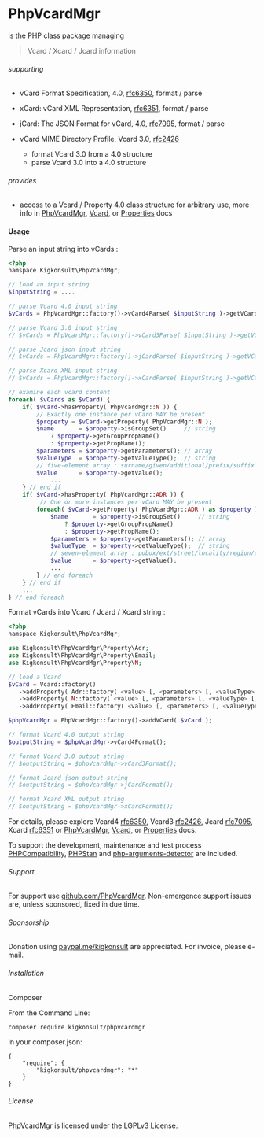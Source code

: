 
# PhpVcardMgr

is the PHP class package managing

> Vcard / Xcard / Jcard information

###### supporting
* vCard Format Specification, 4.0, [rfc6350], format / parse
  
* xCard: vCard XML Representation, [rfc6351], format / parse

* jCard: The JSON Format for vCard, 4.0, [rfc7095], format / parse

* vCard MIME Directory Profile, Vcard 3.0, [rfc2426]
   * format Vcard 3.0 from a 4.0 structure
   * parse Vcard 3.0 into a 4.0 structure

###### provides
* access to a Vcard / Property 4.0 class structure for arbitrary use, more info in [PhpVcardMgr], [Vcard], or [Properties] docs 

#### Usage

Parse an input string into vCards :

```php
<?php
namspace Kigkonsult\PhpVcardMgr;

// load an input string
$inputString = ....

// parse Vcard 4.0 input string
$vCards = PhpVcardMgr::factory()->vCard4Parse( $inputString )->getVCards();

// parse Vcard 3.0 input string
// $vCards = PhpVcardMgr::factory()->vCard3Parse( $inputString )->getVCards();

// parse Jcard json input string
// $vCards = PhpVcardMgr::factory()->jCardParse( $inputString )->getVCards();

// parse Xcard XML input string
// $vCards = PhpVcardMgr::factory()->xCardParse( $inputString )->getVCards();

// examine each vcard content
foreach( $vCards as $vCard) {
    if( $vCard->hasProperty( PhpVcardMgr::N )) {
        // Exactly one instance per vCard MAY be present
        $property = $vCard->getProperty( PhpVcardMgr::N );
        $name       = $property->isGroupSet()     // string
            ? $property->getGroupPropName()
            : $property->getPropName();
        $parameters = $property->getParameters(); // array
        $valueType  = $property->getValueType();  // string
        // five-element array : surname/given/additional/prefix/suffix
        $value      = $property->getValue();
            ...
    } // end if
    if( $vCard->hasProperty( PhpVcardMgr::ADR )) {
         // One or more instances per vCard MAY be present
        foreach( $vCard->getProperty( PhpVcardMgr::ADR ) as $property ) {
            $name       = $property->isGroupSet()     // string
                ? $property->getGroupPropName()
                : $property->getPropName();
            $parameters = $property->getParameters(); // array
            $valueType  = $property->getValueType();  // string
            // seven-element array : pobox/ext/street/locality/region/code/country
            $value      = $property->getValue();
            ...
        } // end foreach
    } // end if
    ...
} // end foreach

```

Format vCards into Vcard / Jcard / Xcard string :

```php
<?php
namspace Kigkonsult\PhpVcardMgr;

use Kigkonsult\PhpVcardMgr\Property\Adr;
use Kigkonsult\PhpVcardMgr\Property\Email;
use Kigkonsult\PhpVcardMgr\Property\N;

// load a Vcard
$vCard = Vcard::factory()
   ->addProperty( Adr::factory( <value> [, <parameters> [, <valueType> [, <group> ]]] )
   ->addProperty( N::factory( <value> [, <parameters> [, <valueType> [, <group> ]]] )
   ->addProperty( Email::factory( <value> [, <parameters> [, <valueType> [, <group> ]]] );

$phpVcardMgr = PhpVcardMgr::factory()->addVCard( $vCard );

// format Vcard 4.0 output string
$outputString = $phpVcardMgr->vCard4Format();

// format Vcard 3.0 output string
// $outputString = $phpVcardMgr->vCard3Format();

// format Jcard json output string
// $outputString = $phpVcardMgr->jCardFormat();

// format Xcard XML output string
// $outputString = $phpVcardMgr->xCardFormat();

```

For details, please explore Vcard4 [rfc6350], Vcard3 [rfc2426], Jcard [rfc7095], Xcard [rfc6351] or [PhpVcardMgr], [Vcard], or [Properties] docs.

To support the development, maintenance and test process
[PHPCompatibility], [PHPStan] and [php-arguments-detector] are included.

###### Support

For support use [github.com/PhpVcardMgr]. Non-emergence support issues are, unless sponsored, fixed in due time.


###### Sponsorship

Donation using [paypal.me/kigkonsult] are appreciated.
For invoice, please e-mail</a>.

###### Installation

Composer

From the Command Line:

```
composer require kigkonsult/phpvcardmgr
```

In your composer.json:

```
{
    "require": {
        "kigkonsult/phpvcardmgr": "*"
    }
}
```

###### License

PhpVcardMgr is licensed under the LGPLv3 License.

[github.com/PhpVcardMgr]:https://github.com/iCalcreator/phpvcardmgr/issues
[paypal.me/kigkonsult]:https://paypal.me/kigkonsult
[php-arguments-detector]:https://github.com/DeGraciaMathieu/php-arguments-detector
[PHPCompatibility]:https://github.com/PHPCompatibility/PHPCompatibility
[PHPStan]:https://github.com/phpstan/phpstan
[PhpVcardMgr]:docs/PhpVcardMgr.md
[Properties]:docs/Properties.md
[rfc2426]:https://www.rfc-editor.org/rfc/rfc2426.html
[rfc6350]:https://www.rfc-editor.org/rfc/rfc6350.html
[rfc6351]:https://www.rfc-editor.org/rfc/rfc6351.html
[rfc7095]:https://www.rfc-editor.org/rfc/rfc7095.html
[Vcard]:docs/Vcard.md

[comment]: # (This file is part of PhpVcardMgr, the PHP class package managing Vcard/Xcard/Jcard information. Copyright 2022 Kjell-Inge Gustafsson, kigkonsult, All rights reserved, licence GPL 3.0)
